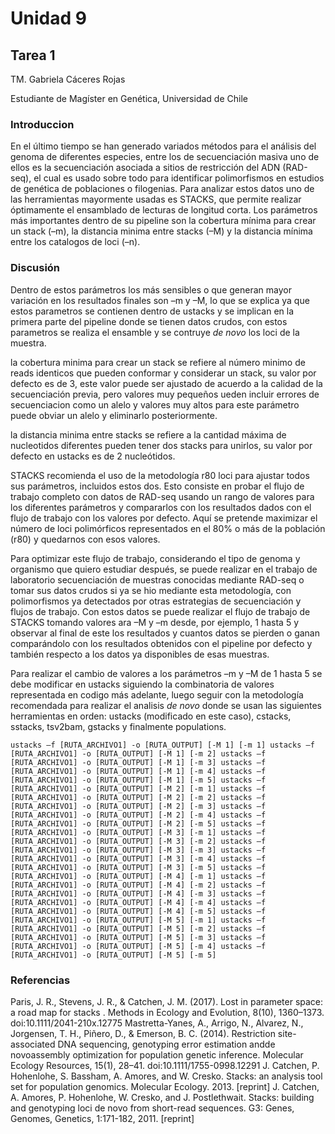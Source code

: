 # Unidad 9 
## Tarea 1

TM. Gabriela Cáceres Rojas

Estudiante de Magíster en Genética, Universidad de Chile


### Introduccion

En el último tiempo se han generado variados métodos para el análisis del genoma de diferentes especies, entre los de secuenciación masiva uno de ellos es la secuenciación asociada a sitios de restricción del ADN (RAD-seq), el cual es usado sobre todo para identificar polimorfismos en estudios de genética de poblaciones o filogenias. Para analizar estos datos uno de las herramientas mayormente usadas es STACKS, que permite realizar óptimamente el ensamblado de lecturas de longitud corta. Los parámetros más importantes dentro de su pipeline son la cobertura mínima para crear un stack (–m), la distancia minima entre stacks (–M) y la distancia mínima entre los catalogos de loci (–n).

### Discusión

Dentro de estos parámetros los más sensibles o que generan mayor variación en los resultados finales son –m y –M, lo que se explica ya que estos parametros se contienen dentro de ustacks y se implican en la primera parte del pipeline donde se tienen datos crudos, con estos parametros se realiza el ensamble y se contruye *de novo* los loci de la muestra.

la cobertura minima para crear un stack se refiere al número minimo de reads identicos que pueden conformar y considerar un stack, su valor por defecto es de 3, este valor puede ser ajustado de acuerdo a la calidad de la secuenciación previa, pero valores muy pequeños ueden incluir errores de secuenciacion como un alelo y valores muy altos para este parámetro puede obviar un alelo y eliminarlo posteriormente.

la distancia minima entre stacks se refiere a la cantidad máxima de nucleotidos diferentes pueden tener dos stacks para unirlos, su valor por defecto en ustacks es de 2 nucleótidos. 

STACKS recomienda el uso de la metodología r80 loci para ajustar todos sus parámetros, incluidos estos dos. Esto consiste en probar el flujo de trabajo completo con datos de RAD-seq usando un rango de valores para los diferentes parámetros y compararlos con los resultados dados con el flujo de trabajo con los valores por defecto. Aquí se pretende maximizar el número de loci polimórficos representados en el 80% o más de la población (r80) y quedarnos con esos valores.

Para optimizar este flujo de trabajo, considerando el tipo de genoma y organismo que quiero estudiar después, se puede realizar en el trabajo de laboratorio secuenciación de muestras conocidas mediante RAD-seq o tomar sus datos crudos si ya se hio mediante esta metodología, con polimorfismos ya detectados por otras estrategias de secuenciación y flujos de trabajo. Con estos datos se puede realizar el flujo de trabajo de STACKS tomando valores ara –M y –m desde, por ejemplo, 1 hasta 5 y observar al final de este los resultados y cuantos datos se pierden o ganan comparándolo con los resultados obtenidos con el pipeline por defecto y también respecto a los datos ya disponibles de esas muestras.

Para realizar el cambio de valores a los parámetros –m y –M de 1 hasta 5 se debe modificar en ustacks siguiendo la combinatoria de valores representada en codigo más adelante, luego seguir con la metodología recomendada para realizar el analisis *de novo* donde se usan las siguientes herramientas en orden: ustacks (modificado en este caso), cstacks, sstacks, tsv2bam, gstacks y finalmente populations.

`
ustacks –f [RUTA_ARCHIVO1] -o [RUTA_OUTPUT] [-M 1] [-m 1]
ustacks –f [RUTA_ARCHIVO1] -o [RUTA_OUTPUT] [-M 1] [-m 2]
ustacks –f [RUTA_ARCHIVO1] -o [RUTA_OUTPUT] [-M 1] [-m 3]
ustacks –f [RUTA_ARCHIVO1] -o [RUTA_OUTPUT] [-M 1] [-m 4]
ustacks –f [RUTA_ARCHIVO1] -o [RUTA_OUTPUT] [-M 1] [-m 5]
ustacks –f [RUTA_ARCHIVO1] -o [RUTA_OUTPUT] [-M 2] [-m 1]
ustacks –f [RUTA_ARCHIVO1] -o [RUTA_OUTPUT] [-M 2] [-m 2]
ustacks –f [RUTA_ARCHIVO1] -o [RUTA_OUTPUT] [-M 2] [-m 3]
ustacks –f [RUTA_ARCHIVO1] -o [RUTA_OUTPUT] [-M 2] [-m 4]
ustacks –f [RUTA_ARCHIVO1] -o [RUTA_OUTPUT] [-M 2] [-m 5]
ustacks –f [RUTA_ARCHIVO1] -o [RUTA_OUTPUT] [-M 3] [-m 1]
ustacks –f [RUTA_ARCHIVO1] -o [RUTA_OUTPUT] [-M 3] [-m 2]
ustacks –f [RUTA_ARCHIVO1] -o [RUTA_OUTPUT] [-M 3] [-m 3]
ustacks –f [RUTA_ARCHIVO1] -o [RUTA_OUTPUT] [-M 3] [-m 4]
ustacks –f [RUTA_ARCHIVO1] -o [RUTA_OUTPUT] [-M 3] [-m 5]
ustacks –f [RUTA_ARCHIVO1] -o [RUTA_OUTPUT] [-M 4] [-m 1]
ustacks –f [RUTA_ARCHIVO1] -o [RUTA_OUTPUT] [-M 4] [-m 2]
ustacks –f [RUTA_ARCHIVO1] -o [RUTA_OUTPUT] [-M 4] [-m 3]
ustacks –f [RUTA_ARCHIVO1] -o [RUTA_OUTPUT] [-M 4] [-m 4]
ustacks –f [RUTA_ARCHIVO1] -o [RUTA_OUTPUT] [-M 4] [-m 5]
ustacks –f [RUTA_ARCHIVO1] -o [RUTA_OUTPUT] [-M 5] [-m 1]
ustacks –f [RUTA_ARCHIVO1] -o [RUTA_OUTPUT] [-M 5] [-m 2]
ustacks –f [RUTA_ARCHIVO1] -o [RUTA_OUTPUT] [-M 5] [-m 3]
ustacks –f [RUTA_ARCHIVO1] -o [RUTA_OUTPUT] [-M 5] [-m 4]
ustacks –f [RUTA_ARCHIVO1] -o [RUTA_OUTPUT] [-M 5] [-m 5]
`

### Referencias
Paris, J. R., Stevens, J. R., & Catchen, J. M. (2017). Lost in parameter space: a road map for stacks . Methods in Ecology and Evolution, 8(10), 1360–1373. doi:10.1111/2041-210x.12775 
Mastretta-Yanes, A., Arrigo, N., Alvarez, N., Jorgensen, T. H., Piñero, D., & Emerson, B. C. (2014). Restriction site-associated DNA sequencing, genotyping error estimation andde novoassembly optimization for population genetic inference. Molecular Ecology Resources, 15(1), 28–41. doi:10.1111/1755-0998.12291 
J. Catchen, P. Hohenlohe, S. Bassham, A. Amores, and W. Cresko. Stacks: an analysis tool set for population genomics. Molecular Ecology. 2013. [reprint]
J. Catchen, A. Amores, P. Hohenlohe, W. Cresko, and J. Postlethwait. Stacks: building and genotyping loci de novo from short-read sequences. G3: Genes, Genomes, Genetics, 1:171-182, 2011. [reprint]
